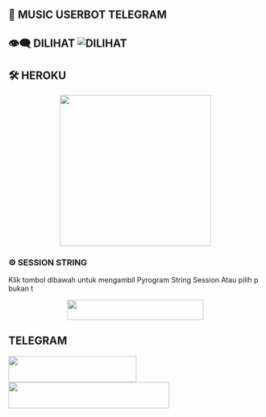 ## 🎵 MUSIC USERBOT TELEGRAM


## 👁‍🗨 DILIHAT ![DILIHAT](https://komarev.com/ghpvc/?username=Good-Boys-Exe&color=blue&style=flat-square&label=ORANG)


## 🛠️ HEROKU
<p align="center"><a href="https://heroku.com/deploy?template=https://github.com/Good-Boys-Exe/vcg-userbot"><img src="https://img.shields.io/badge/DEPLOY KE-HEROKU-blue?style=plastic&logo=heroku&logoColor=yellow"width="300"heigh="100" /></a></p>


### ⚙️ SESSION STRING
Klik tombol dibawah untuk mengambil Pyrogram String Session Atau pilih p bukan t
<p align="center"><a href="https://replit.com/@GoodBoysExe/string-session?lite=1&outputonly=1"><img src="https://img.shields.io/badge/DAPATKAN-STRING-blue?style=plastic&logo=replit&logoColor=yellow"width="270" height="40" /></a></p>


## TELEGRAM
<p>
    <a href="https://t.me/GB_03101999" target="blank"><img src="https://img.shields.io/badge/OWNER-blue?style=plastic&logo=telegram"width="254" height="52"/></a>
    <a href="https://t.me/GroupMusicRandom" target="blank"><img src="https://img.shields.io/badge/JOIN MUSIC GROUP-red?style=plastic&logo=telegram"width="319" height="52"/></a>
</p>
